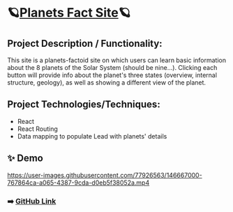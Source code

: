 # 🪐[Planets Fact Site](https://cjmaret.github.io/planets-fact-site-react/)🪐

## Project Description / Functionality: 

This site is a planets-factoid site on which users can learn basic information about the 8 planets of the Solar System (should be nine...). Clicking each button will provide info about the planet's three states (overview, internal structure, geology), as well as showing a different view of the planet. 

## Project Technologies/Techniques:
- React
- React Routing
- Data mapping to populate Lead with planets' details

## ✨ Demo


https://user-images.githubusercontent.com/77926563/146667000-767864ca-a065-4387-9cda-d0eb5f38052a.mp4


### ➡️ [GitHub Link](https://github.com/cjmaret/planets-fact-site-react)
